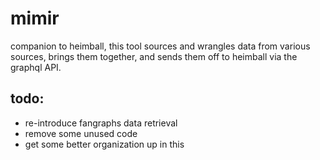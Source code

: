 # mimir

companion to heimball, this tool sources and wrangles data from various sources, brings them together,
and sends them off to heimball via the graphql API.

## todo:

- re-introduce fangraphs data retrieval
- remove some unused code
- get some better organization up in this

